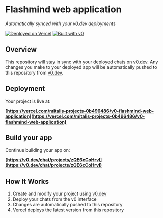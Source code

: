 # Flashmind web application

*Automatically synced with your [v0.dev](https://v0.dev) deployments*

[![Deployed on Vercel](https://img.shields.io/badge/Deployed%20on-Vercel-black?style=for-the-badge&logo=vercel)](https://vercel.com/mitalis-projects-0b496486/v0-flashmind-web-application)
[![Built with v0](https://img.shields.io/badge/Built%20with-v0.dev-black?style=for-the-badge)](https://v0.dev/chat/projects/zQE6cCoHrvI)

## Overview

This repository will stay in sync with your deployed chats on [v0.dev](https://v0.dev).
Any changes you make to your deployed app will be automatically pushed to this repository from [v0.dev](https://v0.dev).

## Deployment

Your project is live at:

**[https://vercel.com/mitalis-projects-0b496486/v0-flashmind-web-application](https://vercel.com/mitalis-projects-0b496486/v0-flashmind-web-application)**

## Build your app

Continue building your app on:

**[https://v0.dev/chat/projects/zQE6cCoHrvI](https://v0.dev/chat/projects/zQE6cCoHrvI)**

## How It Works

1. Create and modify your project using [v0.dev](https://v0.dev)
2. Deploy your chats from the v0 interface
3. Changes are automatically pushed to this repository
4. Vercel deploys the latest version from this repository